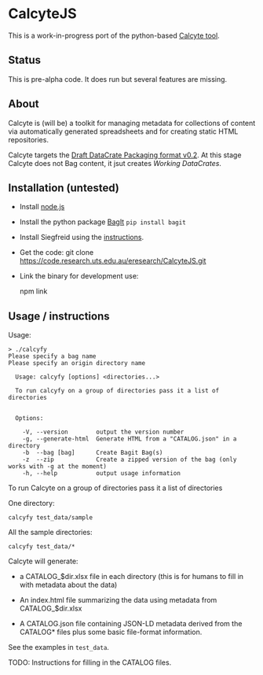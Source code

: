 # CalcyteJS

This is a work-in-progress port of the python-based [Calcyte tool](https://codeine.research.uts.edu.au/eresearch/calcyte).

## Status

This is pre-alpha code. It does run but several features are missing.

## About

Calcyte is (will be) a toolkit for managing metadata for collections of content
via automatically generated spreadsheets and for creating static HTML repositories.

Calcyte targets the [Draft DataCrate Packaging format v0.2](https://github.com/UTS-eResearch/datacrate/blob/new_draft/0.2/spec/0.2/data_crate_specification_v0.2.md).
At this stage Calcyte does not Bag content, it jsut creates *Working DataCrates*.

## Installation (untested)

-  Install [node.js](https://nodejs.org/en/)

-  Install the python package [BagIt](https://github.com/LibraryOfCongress/bagit-python)
   ```pip install bagit```

-  Install Siegfreid using the [instructions](https://github.com/richardlehane/siegfried/wiki/Getting-started).

-  Get the code:
    git clone https://code.research.uts.edu.au/eresearch/CalcyteJS.git

-  Link the binary for development use:

    npm link

## Usage / instructions

Usage:

```
> ./calcyfy
Please specify a bag name
Please specify an origin directory name

  Usage: calcyfy [options] <directories...>

  To run calcyfy on a group of directories pass it a list of directories


  Options:

    -V, --version        output the version number
    -g, --generate-html  Generate HTML from a "CATALOG.json" in a directory
    -b  --bag [bag]      Create Bagit Bag(s)
    -z  --zip            Create a zipped version of the bag (only works with -g at the moment)
    -h, --help           output usage information
```


To run Calcyte on a group of directories pass it a list of directories

One directory:

```
calcyfy test_data/sample
```

All the sample directories:

```
calcyfy test_data/*

```

Calcyte will generate:

-  a CATALOG_$dir.xlsx file in each directory (this is for humans to fill in with
   metadata about the data)

-  An index.html file summarizing the data using metadata from CATALOG_$dir.xlsx

-  A CATALOG.json file containing JSON-LD metadata derived from the CATALOG* files plus some basic file-format information.

See the examples in ```test_data```.


TODO: Instructions for filling in the CATALOG files.
